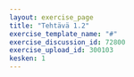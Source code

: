 ```yaml
---
layout: exercise_page
title: "Tehtävä 1.2"
exercise_template_name: "#"
exercise_discussion_id: 72800
exercise_upload_id: 300103
kesken: 1
---
```


